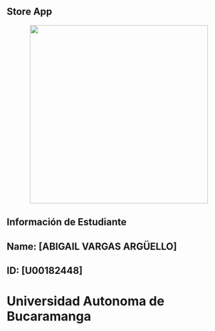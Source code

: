 ## Store App

<div align = "center">
  <img src="./img/yo.JPG" width="400" height="400" />

</div>

## Información de Estudiante
## Name: [ABIGAIL VARGAS ARGÜELLO]
## ID: [U00182448]

# Universidad Autonoma de Bucaramanga